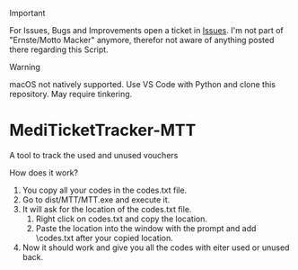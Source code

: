 > [!IMPORTANT]
> For Issues, Bugs and Improvements open a ticket in [Issues](https://github.com/flashedk/MediTicketTracker-MTT-/issues). I'm not part of "Ernste/Motto Macker" anymore, therefor not aware of anything posted there regarding this Script.

> [!WARNING]
> macOS not natively supported. Use VS Code with Python and clone this repository. May require tinkering.

# MediTicketTracker-MTT

A tool to track the used and unused vouchers

How does it work?
1. You copy all your codes in the codes.txt file.
2. Go to dist/MTT/MTT.exe and execute it.
3. It will ask for the location of the codes.txt file.
    1. Right click on codes.txt and copy the location.
    2. Paste the location into the window with the prompt and add \codes.txt after your copied location.
4. Now it should work and give you all the codes with eiter used or unused back. 

